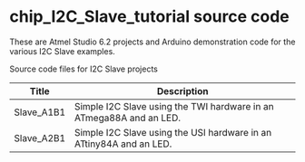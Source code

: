 chip_I2C_Slave_tutorial source code  
===================================  
These are Atmel Studio 6.2 projects and Arduino demonstration code for the
 various I2C Slave examples.  

Source code files for I2C Slave projects  

| Title                | Description
| ------------------- | --------------------------------------------------------  
| Slave_A1B1 | Simple I2C Slave using the TWI hardware in an ATmega88A and an LED.  
| Slave_A2B1 | Simple I2C Slave using the USI hardware in an ATtiny84A and an LED.  
